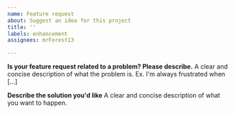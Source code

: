 ```yaml
---
name: Feature request
about: Suggest an idea for this project
title: ''
labels: enhancement
assignees: mrForest13

---
```


**Is your feature request related to a problem? Please describe.**
A clear and concise description of what the problem is. Ex. I'm always frustrated when [...]

**Describe the solution you'd like**
A clear and concise description of what you want to happen.
